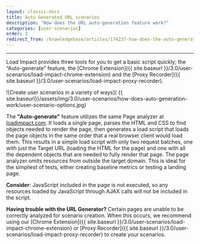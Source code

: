 ```yaml
---
layout: classic-docs
title: Auto Generated URL scenarios
description: "How does the URL auto-generation feature work?"
categories: [user-scenarios]
order: 3
redirect_from: /knowledgebase/articles/174237-how-does-the-auto-generate-feature-work
---
```


***

Load Impact provides three tools for you to get a basic script quickly; the “Auto-generate” feature, the [Chrome Extension]({{ site.baseurl }}/3.0/user-scenarios/load-impact-chrome-extension) and the [Proxy Recorder]({{ site.baseurl }}/3.0/user-scenarios/load-impact-proxy-recorder).

![Create user scenarios in a variety of ways]( {{ site.baseurl}}/assets/img/3.0/user-scenarios/how-does-auto-generation-work/user-scenario-options.jpg)

The **"Auto-generate"** feature utilizes the same Page analyzer at [loadimpact.com](https://www.loadimpact.com/). It loads a single page, parses the HTML and CSS to find objects needed to render the page, then generates a load script that loads the page objects in the same order that a real browser client would load them. This results in a simple load script with only two request batches, one with just the Target URL (loading the HTML for the page) and one with all the dependent objects that are needed to fully render that page. The page analyzer omits resources from outside the target domain. This is ideal for the simpliest of tests, either creating baseline metrics or testing a landing page.


**Consider**:  JavaScript included in the page is not executed, so any resources loaded by JavaScript through AJAX calls will not be included in the script.

**Having trouble with the URL Generator?** Certain pages are unable to be correctly analyzed for scenario creation.  When this occurs, we recommend using our [Chrome Extension]({{ site.baseurl }}/3.0/user-scenarios/load-impact-chrome-extension) or [Proxy Recorder]({{ site.baseurl }}/3.0/user-scenarios/load-impact-proxy-recorder) to create your scenarios.
